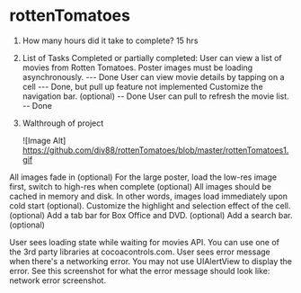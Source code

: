 rottenTomatoes
==============
1. How many hours did it take to complete?
   15 hrs
2. List of Tasks Completed or partially completed:
    User can view a list of movies from Rotten Tomatoes. Poster images must be loading asynchronously. --- Done
    User can view movie details by tapping on a cell --- Done, but pull up feature not implemented
    Customize the navigation bar. (optional) -- Done
    User can pull to refresh the movie list. -- Done
3. Walthrough of project

   ![Image Alt] https://github.com/div88/rottenTomatoes/blob/master/rottenTomatoes1.gif



All images fade in (optional)
For the large poster, load the low-res image first, switch to high-res when complete (optional)
All images should be cached in memory and disk. In other words, images load immediately upon cold start (optional).
Customize the highlight and selection effect of the cell. (optional)
Add a tab bar for Box Office and DVD. (optional)
Add a search bar. (optional)

User sees loading state while waiting for movies API. You can use one of the 3rd party libraries at cocoacontrols.com.
User sees error message when there's a networking error. You may not use UIAlertView to display the error. See this screenshot for what the error message should look like: network error screenshot.
